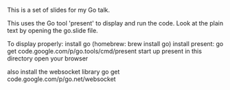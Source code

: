 This is a set of slides for my Go talk.

This uses the Go tool 'present' to display and run the code. Look at the plain text by opening the go.slide file.


To display properly:
install go (homebrew: brew install go)
install present: go get code.google.com/p/go.tools/cmd/present
start up present in this directory
open your browser

also install the websocket library
go get code.google.com/p/go.net/websocket
